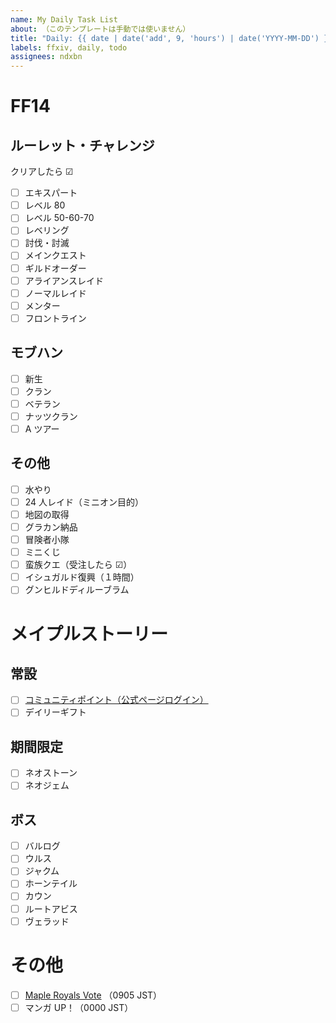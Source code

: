 ```yaml
---
name: My Daily Task List
about: （このテンプレートは手動では使いません）
title: "Daily: {{ date | date('add', 9, 'hours') | date('YYYY-MM-DD') }}"
labels: ffxiv, daily, todo
assignees: ndxbn
---
```


# FF14

## ルーレット・チャレンジ

クリアしたら ☑

- [ ] エキスパート
- [ ] レベル 80
- [ ] レベル 50-60-70
- [ ] レベリング
- [ ] 討伐・討滅
- [ ] メインクエスト
- [ ] ギルドオーダー
- [ ] アライアンスレイド
- [ ] ノーマルレイド
- [ ] メンター
- [ ] フロントライン

## モブハン

- [ ] 新生
- [ ] クラン
- [ ] ベテラン
- [ ] ナッツクラン
- [ ] A ツアー

## その他

- [ ] 水やり
- [ ] 24 人レイド（ミニオン目的）
- [ ] 地図の取得
- [ ] グラカン納品
- [ ] 冒険者小隊
- [ ] ミニくじ
- [ ] 蛮族クエ（受注したら ☑）
- [ ] イシュガルド復興（１時間）
- [ ] グンヒルドディルーブラム

# メイプルストーリー
## 常設

- [ ] [コミュニティポイント（公式ページログイン）](https://maplestory.nexon.co.jp/)
- [ ] デイリーギフト

## 期間限定

- [ ] ネオストーン
- [ ] ネオジェム

<!--

- [ ] シンボルデイリー
- [ ] エルダスペクトラム
- [ ] 腹ペコのムト

- [ ] 強烈な力の結晶集め（追加入場券の分）
- [ ] モンスターコレクション
- [ ] ウルス
- [ ] 専門技術とアディトード
- [ ] モンスターパーク
- [ ] ディメンション インベイド
- [ ] 試験の塔
-->

## ボス

- [ ] バルログ
- [ ] ウルス
- [ ] ジャクム
- [ ] ホーンテイル
- [ ] カウン
- [ ] ルートアビス
- [ ] ヴェラッド

<!--
- [ ] ウルス
- [ ] マグナス ノーマル
- [ ] ヒルラ ノーマル
- [ ] ビシャス ノーマル
- [ ] ピエール ノーマル
- [ ] バンバン ノーマル
- [ ] ブラッディクィーン ノーマル
- [ ] ベルルム ノーマル
- [ ] ヴァンレオン
- [ ] ホーンテイル
- [ ] アカイラム
- [ ] ピンクビーン
- [ ] シグナス ノーマル
-->
 
# その他

- [ ] [Maple Royals Vote](https://mapleroyals.com/?page=vote) （0905 JST）
- [ ] マンガ UP！（0000 JST）
